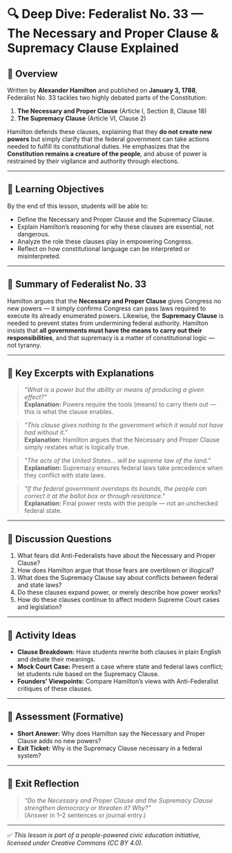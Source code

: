 # 🔍 Deep Dive: Federalist No. 33 — The Necessary and Proper Clause & Supremacy Clause Explained

## 🧭 Overview

Written by **Alexander Hamilton** and published on **January 3, 1788**, Federalist No. 33 tackles two highly debated parts of the Constitution:  
1. **The Necessary and Proper Clause** (Article I, Section 8, Clause 18)  
2. **The Supremacy Clause** (Article VI, Clause 2)

Hamilton defends these clauses, explaining that they **do not create new powers** but simply clarify that the federal government can take actions needed to fulfill its constitutional duties. He emphasizes that the **Constitution remains a creature of the people**, and abuse of power is restrained by their vigilance and authority through elections.

---

## 🎯 Learning Objectives

By the end of this lesson, students will be able to:  
- Define the Necessary and Proper Clause and the Supremacy Clause.  
- Explain Hamilton’s reasoning for why these clauses are essential, not dangerous.  
- Analyze the role these clauses play in empowering Congress.  
- Reflect on how constitutional language can be interpreted or misinterpreted.

---

## 📘 Summary of Federalist No. 33

Hamilton argues that the **Necessary and Proper Clause** gives Congress no new powers — it simply confirms Congress can pass laws required to execute its already enumerated powers. Likewise, the **Supremacy Clause** is needed to prevent states from undermining federal authority. Hamilton insists that **all governments must have the means to carry out their responsibilities**, and that supremacy is a matter of constitutional logic — not tyranny.

---

## 📖 Key Excerpts with Explanations

> *"What is a power but the ability or means of producing a given effect?"*  
**Explanation:** Powers require the tools (means) to carry them out — this is what the clause enables.

> *"This clause gives nothing to the government which it would not have had without it."*  
**Explanation:** Hamilton argues that the Necessary and Proper Clause simply restates what is logically true.

> *"The acts of the United States... will be supreme law of the land."*  
**Explanation:** Supremacy ensures federal laws take precedence when they conflict with state laws.

> *"If the federal government oversteps its bounds, the people can correct it at the ballot box or through resistance."*  
**Explanation:** Final power rests with the people — not an unchecked federal state.

---

## 💬 Discussion Questions

1. What fears did Anti-Federalists have about the Necessary and Proper Clause?  
2. How does Hamilton argue that those fears are overblown or illogical?  
3. What does the Supremacy Clause say about conflicts between federal and state laws?  
4. Do these clauses expand power, or merely describe how power works?  
5. How do these clauses continue to affect modern Supreme Court cases and legislation?

---

## 🧪 Activity Ideas

- **Clause Breakdown:** Have students rewrite both clauses in plain English and debate their meanings.  
- **Mock Court Case:** Present a case where state and federal laws conflict; let students rule based on the Supremacy Clause.  
- **Founders’ Viewpoints:** Compare Hamilton’s views with Anti-Federalist critiques of these clauses.

---

## 📎 Assessment (Formative)

- **Short Answer:** Why does Hamilton say the Necessary and Proper Clause adds no new powers?  
- **Exit Ticket:** Why is the Supremacy Clause necessary in a federal system?

---

## 🏁 Exit Reflection

> *“Do the Necessary and Proper Clause and the Supremacy Clause strengthen democracy or threaten it? Why?”*  
(Answer in 1–2 sentences or journal entry.)

---

✅ *This lesson is part of a people-powered civic education initiative, licensed under Creative Commons (CC BY 4.0).*
